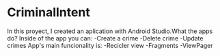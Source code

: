 # CriminalIntent
In this proyect, I created an aplication with Android Studio.What the apps do? 
Inside of the app you can:
-Create a crime
-Delete crime
-Update crimes
 App's main funcionality is:
-Recicler view
-Fragments
-ViewPager
